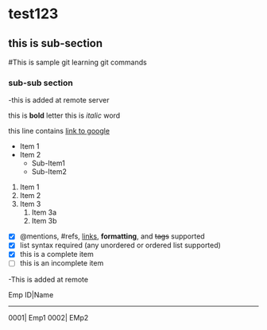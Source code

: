 # test123
## this is sub-section
#This is sample git
  learning git commands
  
### sub-sub section


-this is added at remote server

this is **bold** letter
this is *italic* word

this line contains [link to google](http://google.co.in)


* Item 1
* Item 2
  * Sub-Item1
  * Sub-Item2

1. Item 1
1. Item 2
1. Item 3
   1. Item 3a
   1. Item 3b


- [x] @mentions, #refs, [links](), **formatting**, and <del>tags</del> supported
- [x] list syntax required (any unordered or ordered list supported)
- [x] this is a complete item
- [ ] this is an incomplete item

-This is added at remote

Emp ID|Name
------ ----
0001| Emp1
0002| EMp2



